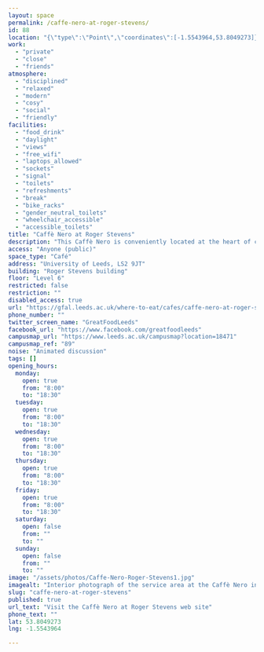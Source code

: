 ```yaml
---
layout: space
permalink: /caffe-nero-at-roger-stevens/
id: 88
location: "{\"type\":\"Point\",\"coordinates\":[-1.5543964,53.8049273]}"
work:
  - "private"
  - "close"
  - "friends"
atmosphere:
  - "disciplined"
  - "relaxed"
  - "modern"
  - "cosy"
  - "social"
  - "friendly"
facilities:
  - "food_drink"
  - "daylight"
  - "views"
  - "free_wifi"
  - "laptops_allowed"
  - "sockets"
  - "signal"
  - "toilets"
  - "refreshments"
  - "break"
  - "bike_racks"
  - "gender_neutral_toilets"
  - "wheelchair_accessible"
  - "accessible_toilets"
title: "Caffè Nero at Roger Stevens"
description: "This Caffè Nero is conveniently located at the heart of campus overlooking the sustainable pond. Serving a selection of hot and cold drinks, salads, soups, sandwiches, cakes and snacks. Inside there is varied ample seating - whether you want to relax or work in groups, longer opening hours makes it the perfect spot for breaks between lectures and meetings throughout the day."
access: "Anyone (public)"
space_type: "Café"
address: "University of Leeds, LS2 9JT"
building: "Roger Stevens building"
floor: "Level 6"
restricted: false
restriction: ""
disabled_access: true
url: "https://gfal.leeds.ac.uk/where-to-eat/cafes/caffe-nero-at-roger-stevens/"
phone_number: ""
twitter_screen_name: "GreatFoodLeeds"
facebook_url: "https://www.facebook.com/greatfoodleeds"
campusmap_url: "https://www.leeds.ac.uk/campusmap?location=18471"
campusmap_ref: "89"
noise: "Animated discussion"
tags: []
opening_hours:
  monday:
    open: true
    from: "8:00"
    to: "18:30"
  tuesday:
    open: true
    from: "8:00"
    to: "18:30"
  wednesday:
    open: true
    from: "8:00"
    to: "18:30"
  thursday:
    open: true
    from: "8:00"
    to: "18:30"
  friday:
    open: true
    from: "8:00"
    to: "18:30"
  saturday:
    open: false
    from: ""
    to: ""
  sunday:
    open: false
    from: ""
    to: ""
image: "/assets/photos/Caffe-Nero-Roger-Stevens1.jpg"
imagealt: "Interior photograph of the service area at the Caffè Nero in the Roger Stevens building, showing the logo above, lighting and two members of staff"
slug: "caffe-nero-at-roger-stevens"
published: true
url_text: "Visit the Caffè Nero at Roger Stevens web site"
phone_text: ""
lat: 53.8049273
lng: -1.5543964

---
```

